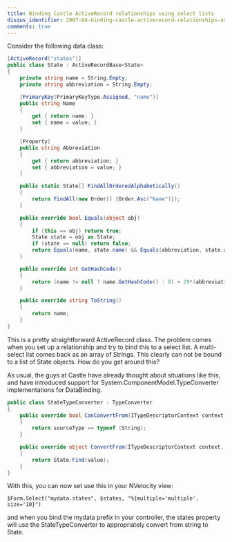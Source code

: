 ```yaml
---
title: Binding Castle ActiveRecord relationships using select lists
disqus_identifier: 2007-04-binding-castle-activerecord-relationships-using-select-lists
comments: true
---
```


Consider the following data class:

``` csharp
[ActiveRecord("states")]
public class State : ActiveRecordBase<State>
{
	private string name = String.Empty;
	private string abbreviation = String.Empty;

	[PrimaryKey(PrimaryKeyType.Assigned, "name")]
	public string Name
	{
		get { return name; }
		set { name = value; }
	}

	[Property]
	public string Abbreviation
	{
		get { return abbreviation; }
		set { abbreviation = value; }
	}

	public static State[] FindAllOrderedAlphabetically()
	{
		return FindAll(new Order[] {Order.Asc("Name")});
	}

	public override bool Equals(object obj)
	{
		if (this == obj) return true;
		State state = obj as State;
		if (state == null) return false;
		return Equals(name, state.name) && Equals(abbreviation, state.abbreviation);
	}

	public override int GetHashCode()
	{
		return (name != null ? name.GetHashCode() : 0) + 29*(abbreviation != null ? abbreviation.GetHashCode() : 0);
	}

	public override string ToString()
	{
		return name;
	}
}
```

This is a pretty straightforward ActiveRecord class. The problem comes when you set up a relationship and try to bind this to a select list. A multi-select list comes back as an array of Strings. This clearly can not be bound to a list of State objects. How do you get around this?

As usual, the guys at Castle have already thought about situations like this, and have introduced support for System.ComponentModel.TypeConverter implementations for DataBinding.

``` csharp
public class StateTypeConverter : TypeConverter
{
	public override bool CanConvertFrom(ITypeDescriptorContext context, Type sourceType)
	{
		return sourceType == typeof (String);
	}

	public override object ConvertFrom(ITypeDescriptorContext context, CultureInfo culture, object value)
	{
		return State.Find(value);
	}
}
```

With this, you can now set use this in your NVelocity view:

``` erb
$Form.Select("mydata.states", $states, "%{multiple='multiple', size='10}")
```

and when you bind the mydata prefix in your controller, the states property will use the StateTypeConverter to appropriately convert from string to State.
